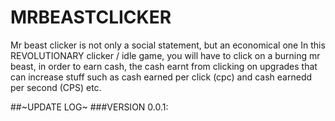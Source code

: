 # MRBEASTCLICKER
Mr beast clicker is not only a social statement, but an economical one
In this REVOLUTIONARY clicker / idle game, you will have to click on a
burning mr beast, in order to earn cash, the cash earnt from clicking
on upgrades that can increase stuff such as cash earned per click (cpc)
and cash earnedd per second (CPS) etc.

##~UPDATE LOG~
###VERSION 0.0.1:

